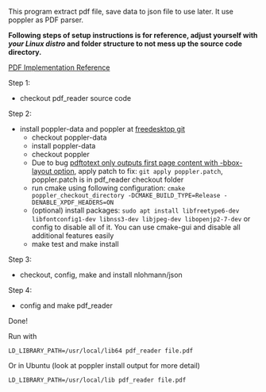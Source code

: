 This program extract pdf file, save data to json file to use later. It use poppler as PDF parser.

**Following steps of setup instructions is for reference, adjust yourself with _your Linux distro_ and folder structure to not mess up the source code directory.**

[PDF Implementation Reference](https://www.adobe.com/content/dam/acom/en/devnet/pdf/pdfs/pdf_reference_archives/PDFReference.pdf)

Step 1:
- checkout pdf_reader source code
  

Step 2:
- install poppler-data and poppler at [freedesktop git](https://anongit.freedesktop.org/git/poppler/)
  - checkout poppler-data
  - install poppler-data
  - checkout poppler
  - Due to bug [pdftotext only outputs first page content with -bbox-layout option](https://bugs.freedesktop.org/show_bug.cgi?id=93344), apply patch to fix: `git apply poppler.patch`, poppler.patch is in pdf_reader checkout folder
  - run cmake using following configuration: `cmake poppler_checkout_directory -DCMAKE_BUILD_TYPE=Release -DENABLE_XPDF_HEADERS=ON`
  - (optional) install packages: `sudo apt install libfreetype6-dev libfontconfig1-dev libnss3-dev libjpeg-dev libopenjp2-7-dev` or config to disable all of it. You can use cmake-gui and disable all additional features easily
  - make test and make install

Step 3:
- checkout, config, make and install nlohmann/json

Step 4: 
- config and make pdf_reader

Done!

Run with 
```commandline
LD_LIBRARY_PATH=/usr/local/lib64 pdf_reader file.pdf
```

Or in Ubuntu (look at poppler install output for more detail)
```commandline
LD_LIBRARY_PATH=/usr/local/lib pdf_reader file.pdf
```
